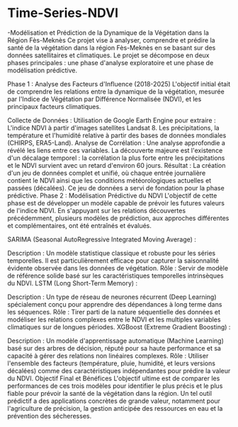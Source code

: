 # Time-Series-NDVI
 -Modélisation et Prédiction de la Dynamique de la Végétation dans la Région Fès-Meknès
Ce projet vise à analyser, comprendre et prédire la santé de la végétation dans la région Fès-Meknès en se basant sur des données satellitaires et climatiques. Le projet se décompose en deux phases principales : une phase d'analyse exploratoire et une phase de modélisation prédictive.

Phase 1 : Analyse des Facteurs d'Influence (2018-2025)
L'objectif initial était de comprendre les relations entre la dynamique de la végétation, mesurée par l'Indice de Végétation par Différence Normalisée (NDVI), et les principaux facteurs climatiques.

Collecte de Données : Utilisation de Google Earth Engine pour extraire :
L'indice NDVI à partir d'images satellites Landsat 8.
Les précipitations, la température et l'humidité relative à partir des bases de données mondiales (CHIRPS, ERA5-Land).
Analyse de Corrélation : Une analyse approfondie a révélé les liens entre ces variables. La découverte majeure est l'existence d'un décalage temporel : la corrélation la plus forte entre les précipitations et le NDVI survient avec un retard d'environ 60 jours.
Résultat : La création d'un jeu de données complet et unifié, où chaque entrée journalière contient le NDVI ainsi que les conditions météorologiques actuelles et passées (décalées). Ce jeu de données a servi de fondation pour la phase prédictive.
Phase 2 : Modélisation Prédictive du NDVI
L'objectif de cette phase est de développer un modèle capable de prévoir les futures valeurs de l'indice NDVI. En s'appuyant sur les relations découvertes précédemment, plusieurs modèles de prédiction, aux approches différentes et complémentaires, ont été entraînés et évalués.

SARIMA (Seasonal AutoRegressive Integrated Moving Average) :

Description : Un modèle statistique classique et robuste pour les séries temporelles. Il est particulièrement efficace pour capturer la saisonnalité évidente observée dans les données de végétation.
Rôle : Servir de modèle de référence solide basé sur les caractéristiques temporelles intrinsèques du NDVI.
LSTM (Long Short-Term Memory) :

Description : Un type de réseau de neurones récurrent (Deep Learning) spécialement conçu pour apprendre des dépendances à long terme dans les séquences.
Rôle : Tirer parti de la nature séquentielle des données et modéliser les relations complexes entre le NDVI et les multiples variables climatiques sur de longues périodes.
XGBoost (Extreme Gradient Boosting) :

Description : Un modèle d'apprentissage automatique (Machine Learning) basé sur des arbres de décision, réputé pour sa haute performance et sa capacité à gérer des relations non linéaires complexes.
Rôle : Utiliser l'ensemble des facteurs (température, pluie, humidité, et leurs versions décalées) comme des caractéristiques indépendantes pour prédire la valeur du NDVI.
Objectif Final et Bénéfices
L'objectif ultime est de comparer les performances de ces trois modèles pour identifier le plus précis et le plus fiable pour prévoir la santé de la végétation dans la région. Un tel outil prédictif a des applications concrètes de grande valeur, notamment pour l'agriculture de précision, la gestion anticipée des ressources en eau et la prévention des sécheresses.
